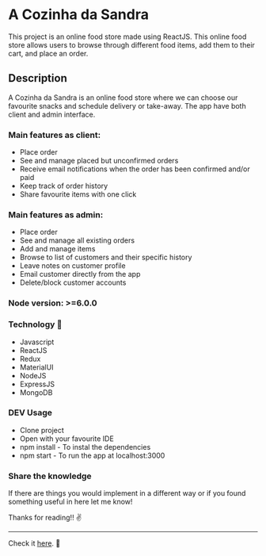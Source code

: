 # A Cozinha da Sandra

This project is an online food store made using ReactJS. This online food store allows users to browse through different food items, add them to their cart, and place an order.

## Description

A Cozinha da Sandra is an online food store where we can choose our favourite snacks and schedule delivery or take-away. The app have both client and admin interface.

### Main features as client:

- Place order
- See and manage placed but unconfirmed orders
- Receive email notifications when the order has been confirmed and/or paid
- Keep track of order history
- Share favourite items with one click

### Main features as admin:

- Place order
- See and manage all existing orders
- Add and manage items
- Browse to list of customers and their specific history
- Leave notes on customer profile
- Email customer directly from the app
- Delete/block customer accounts

### Node version: >=6.0.0

### Technology :wrench:

- Javascript
- ReactJS
- Redux
- MaterialUI
- NodeJS
- ExpressJS
- MongoDB

### DEV Usage

- Clone project
- Open with your favourite IDE
- npm install - To instal the dependencies
- npm start - To run the app at localhost:3000

### Share the knowledge

If there are things you would implement in a different way or if you found something useful in here let me know!

Thanks for reading!! :v:

---

Check it [here](https://acozinhadasandra.netlify.app/). :rocket:
